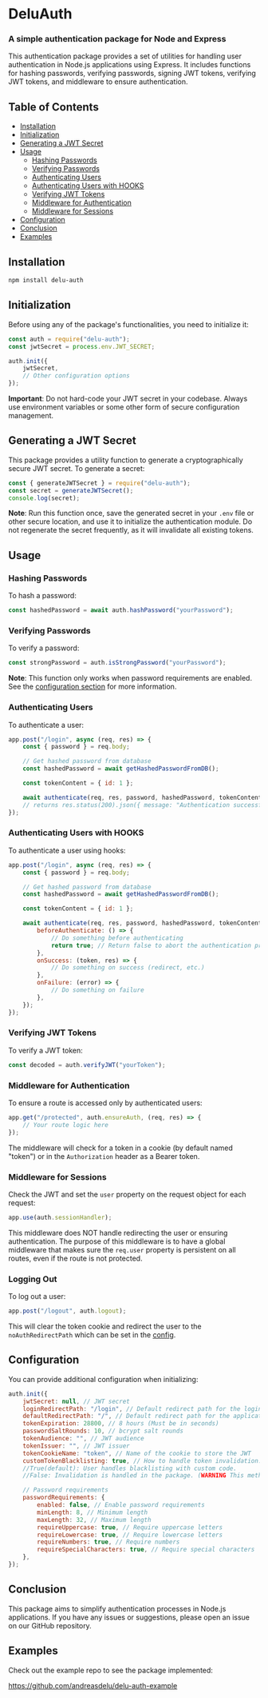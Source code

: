# DeluAuth

### A simple authentication package for Node and Express

This authentication package provides a set of utilities for handling user authentication in Node.js applications using Express. It includes functions for hashing passwords, verifying passwords, signing JWT tokens, verifying JWT tokens, and middleware to ensure authentication.

## Table of Contents

- [Installation](#installation)
- [Initialization](#initialization)
- [Generating a JWT Secret](#generating-a-jwt-secret)
- [Usage](#usage)
  - [Hashing Passwords](#hashing-passwords)
  - [Verifying Passwords](#verifying-passwords)
  - [Authenticating Users](#authenticating-users)
  - [Authenticating Users with HOOKS](#authenticating-users-with-hooks)
  - [Verifying JWT Tokens](#verifying-jwt-tokens)
  - [Middleware for Authentication](#middleware-for-authentication)
  - [Middleware for Sessions](#middleware-for-sessions)
- [Configuration](#configuration)
- [Conclusion](#conclusion)
- [Examples](#examples)

## Installation

```zsh
npm install delu-auth
```

## Initialization

Before using any of the package's functionalities, you need to initialize it:

```javascript
const auth = require("delu-auth");
const jwtSecret = process.env.JWT_SECRET;

auth.init({
	jwtSecret,
	// Other configuration options
});
```

**Important**: Do not hard-code your JWT secret in your codebase. Always use environment variables or some other form of secure configuration management.

## Generating a JWT Secret

This package provides a utility function to generate a cryptographically secure JWT secret. To generate a secret:

```javascript
const { generateJWTSecret } = require("delu-auth");
const secret = generateJWTSecret();
console.log(secret);
```

**Note**: Run this function once, save the generated secret in your `.env` file or other secure location, and use it to initialize the authentication module. Do not regenerate the secret frequently, as it will invalidate all existing tokens.

## Usage

### Hashing Passwords

To hash a password:

```javascript
const hashedPassword = await auth.hashPassword("yourPassword");
```

### Verifying Passwords

To verify a password:

```javascript
const strongPassword = auth.isStrongPassword("yourPassword");
```

**Note**: This function only works when password requirements are enabled. See the [configuration section](#configuration) for more information.

### Authenticating Users

To authenticate a user:

```javascript
app.post("/login", async (req, res) => {
	const { password } = req.body;

	// Get hashed password from database
	const hashedPassword = await getHashedPasswordFromDB();

	const tokenContent = { id: 1 };

	await authenticate(req, res, password, hashedPassword, tokenContent);
	// returns res.status(200).json({ message: "Authentication successful" });
});
```

### Authenticating Users with HOOKS

To authenticate a user using hooks:

```javascript
app.post("/login", async (req, res) => {
	const { password } = req.body;

	// Get hashed password from database
	const hashedPassword = await getHashedPasswordFromDB();

	const tokenContent = { id: 1 };

	await authenticate(req, res, password, hashedPassword, tokenContent, {
		beforeAuthenticate: () => {
			// Do something before authenticating
			return true; // Return false to abort the authentication process
		},
		onSuccess: (token, res) => {
			// Do something on success (redirect, etc.)
		},
		onFailure: (error) => {
			// Do something on failure
		},
	});
});
```

### Verifying JWT Tokens

To verify a JWT token:

```javascript
const decoded = auth.verifyJWT("yourToken");
```

### Middleware for Authentication

To ensure a route is accessed only by authenticated users:

```javascript
app.get("/protected", auth.ensureAuth, (req, res) => {
	// Your route logic here
});
```

The middleware will check for a token in a cookie (by default named "token") or in the `Authorization` header as a Bearer token.

### Middleware for Sessions

Check the JWT and set the `user` property on the request object for each request:

```javascript
app.use(auth.sessionHandler);
```

This middleware does NOT handle redirecting the user or ensuring authentication. The purpose of this middleware is to have a global middleware that makes sure the `req.user` property is persistent on all routes, even if the route is not protected.

### Logging Out

To log out a user:

```javascript
app.post("/logout", auth.logout);
```

This will clear the token cookie and redirect the user to the `noAuthRedirectPath` which can be set in the [config](#configuration).

## Configuration

You can provide additional configuration when initializing:

```javascript
auth.init({
	jwtSecret: null, // JWT secret
	loginRedirectPath: "/login", // Default redirect path for the login route
	defaultRedirectPath: "/", // Default redirect path for the application
	tokenExpiration: 28800, // 8 hours (Must be in seconds)
	passwordSaltRounds: 10, // bcrypt salt rounds
	tokenAudience: "", // JWT audience
	tokenIssuer: "", // JWT issuer
	tokenCookieName: "token", // Name of the cookie to store the JWT
	customTokenBlacklisting: true, // How to handle token invalidation.
	//True(default): User handles blacklisting with custom code.
	//False: Invalidation is handled in the package. (WARNING This method might be the simplest but is not recommended for larger applications as the blacklisted tokens are stored in-memory)

	// Password requirements
	passwordRequirements: {
		enabled: false, // Enable password requirements
		minLength: 8, // Minimum length
		maxLength: 32, // Maximum length
		requireUppercase: true, // Require uppercase letters
		requireLowercase: true, // Require lowercase letters
		requireNumbers: true, // Require numbers
		requireSpecialCharacters: true, // Require special characters
	},
});
```

## Conclusion

This package aims to simplify authentication processes in Node.js applications. If you have any issues or suggestions, please open an issue on our GitHub repository.

## Examples

Check out the example repo to see the package implemented:

https://github.com/andreasdelu/delu-auth-example
